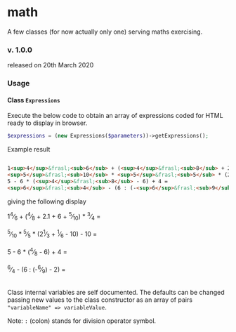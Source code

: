 # math

A few classes (for now actually only one) serving maths exercising.

### v. 1.0.0
released on 20th March 2020

### Usage

#### Class `Expressions`

Execute the below code to obtain an array of expressions coded for HTML ready to display in browser.
 
```php
$expressions = (new Expressions($parameters))->getExpressions();
```

Example result

``` html

1<sup>4</sup>&frasl;<sub>6</sub> + (<sup>4</sup>&frasl;<sub>8</sub> + 2.1 + 6 + <sup>5</sup>&frasl;<sub>10</sub>) * <sup>3</sup>&frasl;<sub>4</sub> =
<sup>5</sup>&frasl;<sub>10</sub> * <sup>5</sup>&frasl;<sub>5</sub> * (2<sup>1</sup>&frasl;<sub>3</sub> + <sup>1</sup>&frasl;<sub>6</sub> - 10) - 10 =
5 - 6 * (<sup>4</sup>&frasl;<sub>8</sub> - 6) + 4 =
<sup>6</sup>&frasl;<sub>4</sub> - (6 : (-<sup>6</sup>&frasl;<sub>9</sub>) - 2) =

```


giving the following display


1<sup>4</sup>&frasl;<sub>6</sub> + (<sup>4</sup>&frasl;<sub>8</sub> + 2.1 + 6 + <sup>5</sup>&frasl;<sub>10</sub>) * <sup>3</sup>&frasl;<sub>4</sub> =<br><br>
<sup>5</sup>&frasl;<sub>10</sub> * <sup>5</sup>&frasl;<sub>5</sub> * (2<sup>1</sup>&frasl;<sub>3</sub> + <sup>1</sup>&frasl;<sub>6</sub> - 10) - 10 =<br><br>
5 - 6 * (<sup>4</sup>&frasl;<sub>8</sub> - 6) + 4 =<br><br>
<sup>6</sup>&frasl;<sub>4</sub> - (6 : (-<sup>6</sup>&frasl;<sub>9</sub>) - 2) =<br><br>


Class internal variables are self documented. The defaults can be changed passing new values to the class constructor as an array of pairs `"variableName" => variableValue`.

Note: `:` (colon) stands for division operator symbol.

